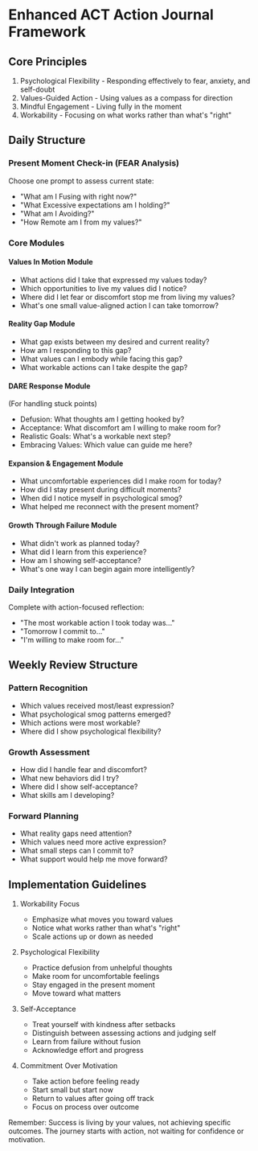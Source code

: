# Enhanced ACT Action Journal Framework

## Core Principles

1. Psychological Flexibility - Responding effectively to fear, anxiety, and self-doubt
2. Values-Guided Action - Using values as a compass for direction
3. Mindful Engagement - Living fully in the moment
4. Workability - Focusing on what works rather than what's "right"

## Daily Structure

### Present Moment Check-in (FEAR Analysis)

Choose one prompt to assess current state:

- "What am I Fusing with right now?"
- "What Excessive expectations am I holding?"
- "What am I Avoiding?"
- "How Remote am I from my values?"

### Core Modules

#### Values In Motion Module

- What actions did I take that expressed my values today?
- Which opportunities to live my values did I notice?
- Where did I let fear or discomfort stop me from living my values?
- What's one small value-aligned action I can take tomorrow?

#### Reality Gap Module

- What gap exists between my desired and current reality?
- How am I responding to this gap?
- What values can I embody while facing this gap?
- What workable actions can I take despite the gap?

#### DARE Response Module

(For handling stuck points)

- Defusion: What thoughts am I getting hooked by?
- Acceptance: What discomfort am I willing to make room for?
- Realistic Goals: What's a workable next step?
- Embracing Values: Which value can guide me here?

#### Expansion & Engagement Module

- What uncomfortable experiences did I make room for today?
- How did I stay present during difficult moments?
- When did I notice myself in psychological smog?
- What helped me reconnect with the present moment?

#### Growth Through Failure Module

- What didn't work as planned today?
- What did I learn from this experience?
- How am I showing self-acceptance?
- What's one way I can begin again more intelligently?

### Daily Integration

Complete with action-focused reflection:

- "The most workable action I took today was..."
- "Tomorrow I commit to..."
- "I'm willing to make room for..."

## Weekly Review Structure

### Pattern Recognition

- Which values received most/least expression?
- What psychological smog patterns emerged?
- Which actions were most workable?
- Where did I show psychological flexibility?

### Growth Assessment

- How did I handle fear and discomfort?
- What new behaviors did I try?
- Where did I show self-acceptance?
- What skills am I developing?

### Forward Planning

- What reality gaps need attention?
- Which values need more active expression?
- What small steps can I commit to?
- What support would help me move forward?

## Implementation Guidelines

1. Workability Focus

   - Emphasize what moves you toward values
   - Notice what works rather than what's "right"
   - Scale actions up or down as needed

2. Psychological Flexibility

   - Practice defusion from unhelpful thoughts
   - Make room for uncomfortable feelings
   - Stay engaged in the present moment
   - Move toward what matters

3. Self-Acceptance

   - Treat yourself with kindness after setbacks
   - Distinguish between assessing actions and judging self
   - Learn from failure without fusion
   - Acknowledge effort and progress

4. Commitment Over Motivation
   - Take action before feeling ready
   - Start small but start now
   - Return to values after going off track
   - Focus on process over outcome

Remember: Success is living by your values, not achieving specific outcomes. The journey starts with action, not waiting for confidence or motivation.
